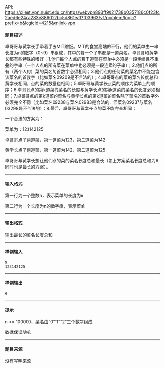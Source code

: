API: https://client.vpn.nuist.edu.cn/https/webvpn893ff9021738b0357186c0f23fc2aed6e24ca283e886022bc5d861ea12f03963/v1/problem/logic?prefix=b&logicId=4215&enlink-vpn

#### 题目描述

卓哥哥与黄学长手牵着手去MIT蹭饭。MIT的食堂高端的不行，他们的菜单由一串长度为n的数字（0~9）串组成，其中的每一个子串都是一道菜名。卓哥哥和黄学长都有些特殊的嗜好：1.他们每个人点的若干道菜在菜单中必须是一段连续且不重叠的字串（一个人点的所有菜在菜单中也必须是一段连续的子串）；2.他们点的所有（两个人的）菜的菜名的首数字必须相同；3.他们点的任何菜的菜名中不能包含该菜名的首数字（比如菜名09209是不合法的）；4.卓哥哥点的菜的菜名长度总和黄学长相同，点的菜的数量也相同；5.卓哥哥与黄学长点菜的顺序为菜单上的顺序；6.卓哥哥点的第k道菜的菜名的长度与黄学长点的第k道菜的菜名的长度必须相同；7.卓哥哥点的第k道菜的菜名与黄学长点的第k道菜的菜名除了菜名的首数字外必须完全不同（比如菜名09238与菜名02983是合法的，但菜名09237与菜名03298是不合法的）；8.最后，卓哥哥与黄学长点的菜不能完全相同；

一个合法的方案为： 

菜单为：123142125

卓哥哥点了两道菜，第一道菜为123，第二道菜为142

黄学长点了两道菜，第一道菜为142，第二道菜为125

卓哥哥与黄学长想让他们点的菜的菜名长度总和最长（如上方案菜名长度总和为6同时也是最长的方案）。

---

#### 输入格式

第一行为一个整数n，表示菜单的长度为n

第二行为一个长度为n的数字串，表示菜单

---

#### 输出格式

输出最长的菜名长度总和

---

#### 样例输入
```
9
123142125
```

---

#### 样例输出
```
6
```

---

#### 提示

n <= 100000，菜名由“0”“1”“2”三个数字组成

数据保证随机

---

#### 题目来源

没有写明来源